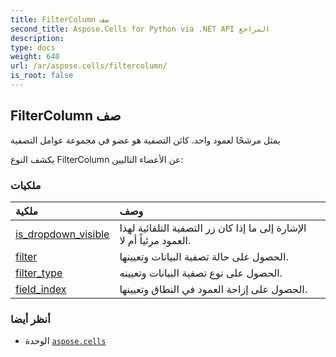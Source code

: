 ```yaml
---
title: FilterColumn صف
second_title: Aspose.Cells for Python via .NET API المراجع
description:
type: docs
weight: 640
url: /ar/aspose.cells/filtercolumn/
is_root: false
---
```

##  FilterColumn صف
يمثل مرشحًا لعمود واحد. كائن التصفية هو عضو في مجموعة عوامل التصفية



يكشف النوع FilterColumn عن الأعضاء التاليين:

###  ملكيات
| ملكية| وصف|
| :- | :- |
| [is_dropdown_visible](/cells/python-net/ar/aspose.cells/filtercolumn/is_dropdown_visible) | الإشارة إلى ما إذا كان زر التصفية التلقائية لهذا العمود مرئياً أم لا.|
| [filter](/cells/python-net/ar/aspose.cells/filtercolumn/filter) | الحصول على حالة تصفية البيانات وتعيينها.|
| [filter_type](/cells/python-net/ar/aspose.cells/filtercolumn/filter_type) | الحصول على نوع تصفية البيانات وتعيينه.|
| [field_index](/cells/python-net/ar/aspose.cells/filtercolumn/field_index) | الحصول على إزاحة العمود في النطاق وتعيينها.|



###  أنظر أيضا
* الوحدة [`aspose.cells`](..)
